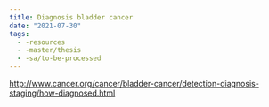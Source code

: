 ```yaml
---
title: Diagnosis bladder cancer
date: "2021-07-30"
tags:
  - -resources
  - -master/thesis
  - -sa/to-be-processed
---
```


<http://www.cancer.org/cancer/bladder-cancer/detection-diagnosis-staging/how-diagnosed.html>

